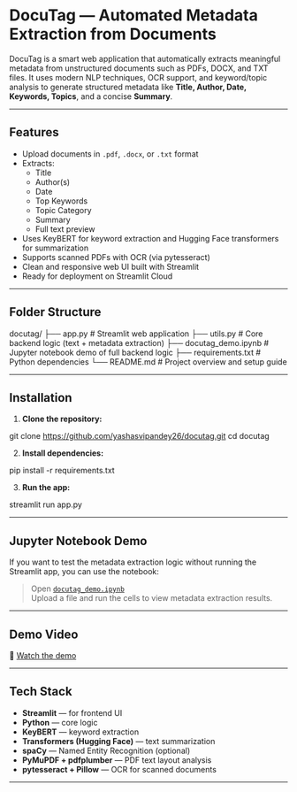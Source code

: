 # DocuTag — Automated Metadata Extraction from Documents

DocuTag is a smart web application that automatically extracts meaningful metadata from unstructured documents such as PDFs, DOCX, and TXT files. It uses modern NLP techniques, OCR support, and keyword/topic analysis to generate structured metadata like **Title, Author, Date, Keywords, Topics**, and a concise **Summary**.

---

## Features

- Upload documents in `.pdf`, `.docx`, or `.txt` format
- Extracts:
  - Title
  - Author(s)
  - Date
  - Top Keywords
  - Topic Category
  - Summary
  - Full text preview
- Uses KeyBERT for keyword extraction and Hugging   Face transformers for summarization
- Supports scanned PDFs with OCR (via pytesseract)
- Clean and responsive web UI built with Streamlit
- Ready for deployment on Streamlit Cloud

---

## Folder Structure

docutag/
├── app.py               # Streamlit web application
├── utils.py             # Core backend logic (text + metadata extraction)
├── docutag_demo.ipynb   # Jupyter notebook demo of full backend logic
├── requirements.txt     # Python dependencies
└── README.md            # Project overview and setup guide

---

## Installation

1. **Clone the repository:**


git clone https://github.com/yashasvipandey26/docutag.git
cd docutag

2. **Install dependencies:**

pip install -r requirements.txt

3. **Run the app:**

streamlit run app.py


---

## Jupyter Notebook Demo

If you want to test the metadata extraction logic without running the Streamlit app, you can use the notebook:

> Open [`docutag_demo.ipynb`](docutag_demo.ipynb)  
> Upload a file and run the cells to view metadata extraction results.

---

## Demo Video

🔗 [Watch the demo](https://drive.google.com/drive/folders/1EK_NSyOi0oe5Jb9Fj79YZb1809r5AiJF?usp=sharing)

---

## Tech Stack

- **Streamlit** — for frontend UI
- **Python** — core logic
- **KeyBERT** — keyword extraction
- **Transformers (Hugging Face)** — text summarization
- **spaCy** — Named Entity Recognition (optional)
- **PyMuPDF + pdfplumber** — PDF text layout analysis
- **pytesseract + Pillow** — OCR for scanned documents

---